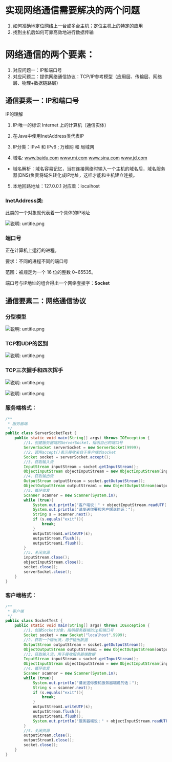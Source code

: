 # 实现网络通信需要解决的两个问题

1. 如何准确地定位网络上一台或多台主机；定位主机上的特定的应用
2. 找到主机后如何可靠高效地进行数据传输

# 网络通信的两个要素：

1. 对应问题一：IP和端口号
2. 对应问题二：提供网络通信协议：TCP/IP参考模型（应用层、传输层、网络层、物理+数据链路层）

## 通信要素一：IP和端口号

IP的理解

1. IP:唯一的标识 Internet 上的计算机（通信实体）

2. 在Java中使用InetAddress类代表IP

3. IP分类：IPv4 和 IPv6 ; 万维网 和 局域网

4. 域名:  www.baidu.com  www.mi.com www.sina.com  www.jd.com

* 域名解析：域名容易记忆，当在连接网络时输入一个主机的域名后，域名服务器(DNS)负责将域名转化成IP地址，这样才能和主机建立连接。

5. 本地回路地址：127.0.0.1 对应着：localhost

### InetAddress类:

此类的一个对象就代表着一个具体的IP地址

![说明: untitle.png](https://gitee.com/yh-gh/img-bed/raw/master/202109181152305.jpg)

### 端口号

正在计算机上运行的进程。

要求：不同的进程不同的端口号

范围：被规定为一个 16 位的整数 0~65535。

端口号与IP地址的组合得出一个网络套接字：**Socket**

## 通信要素二：网络通信协议

### 分型模型

![说明: untitle.png](https://gitee.com/yh-gh/img-bed/raw/master/202109181152665.gif)

### TCP和UDP的区别

![说明: untitle.png](https://gitee.com/yh-gh/img-bed/raw/master/202109181152824.gif)

### TCP三次握手和四次挥手

![说明: untitle.png](https://gitee.com/yh-gh/img-bed/raw/master/202109181152745.gif)

![说明: untitle.png](https://gitee.com/yh-gh/img-bed/raw/master/202109181152985.gif)

### 服务端格式：

```java
/**
 * 服务器端
 */
public class ServerSocketTest {
    public static void main(String[] args) throws IOException {
        //1、创建服务器端的ServerSocket，指明自己的端口号
        ServerSocket serverSocket = new ServerSocket(9999);
        //2、调用accept()表示接收来自于客户端的socket
        Socket socket = serverSocket.accept();
        //3、获取输入流
        InputStream inputStream = socket.getInputStream();
        ObjectInputStream objectInputStream = new ObjectInputStream(inputStream);
        //4、获取输出流
        OutputStream outputStream = socket.getOutputStream();
        ObjectOutputStream outputStream1 = new ObjectOutputStream(outputStream);
        //5、循环收发
        Scanner scanner = new Scanner(System.in);
        while (true){
            System.out.println("客户端说：" + objectInputStream.readUTF());
            System.out.println("请发送你要和客户端说的话：");
            String s = scanner.next();
            if (s.equals("exit")){
                break;
            }
            outputStream1.writeUTF(s);
            outputStream.flush();
            outputStream1.flush();
        }
        //5、关闭资源
        inputStream.close();
        objectInputStream.close();
        socket.close();
        serverSocket.close();
    }
}
```

### 客户端格式：

```java
/**
 * 客户端
 */
public class SocketTest {
    public static void main(String[] args) throws IOException {
        //1、创建Socket对象，指明服务器端的ip和端口号
        Socket socket = new Socket("localhost",9999);
        //2、获取一个输出流，用于输出数据
        OutputStream outputStream = socket.getOutputStream();
        ObjectOutputStream outputStream1 = new ObjectOutputStream(outputStream);
        //3、获取输入流，用于接收服务器端数据
        InputStream inputStream = socket.getInputStream();
        ObjectInputStream objectInputStream = new ObjectInputStream(inputStream);
        //4、循环收发
        Scanner scanner = new Scanner(System.in);
        while (true){
            System.out.println("请发送你要和服务器端说的话：");
            String s = scanner.next();
            if (s.equals("exit")){
                break;
            }
            outputStream1.writeUTF(s);
            outputStream.flush();
            outputStream1.flush();
            System.out.println("服务器端说：" + objectInputStream.readUTF());
        }      
        //5、关闭资源
        outputStream.close();
        outputStream1.close();
        socket.close();
    }
}
```



 